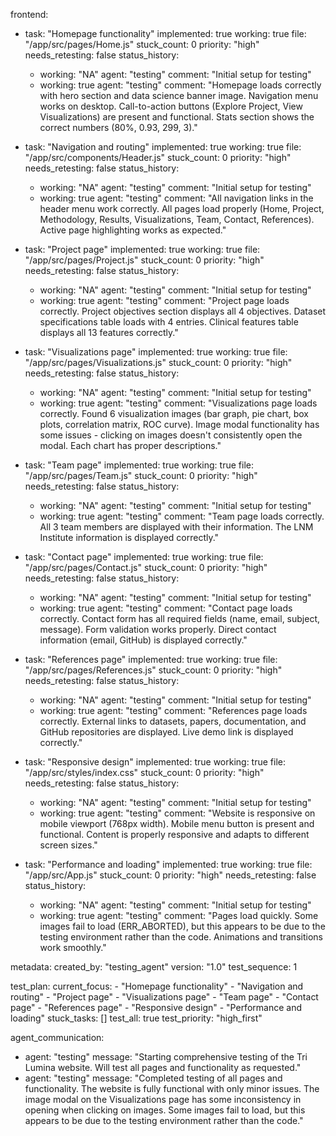 frontend:
  - task: "Homepage functionality"
    implemented: true
    working: true
    file: "/app/src/pages/Home.js"
    stuck_count: 0
    priority: "high"
    needs_retesting: false
    status_history:
      - working: "NA"
        agent: "testing"
        comment: "Initial setup for testing"
      - working: true
        agent: "testing"
        comment: "Homepage loads correctly with hero section and data science banner image. Navigation menu works on desktop. Call-to-action buttons (Explore Project, View Visualizations) are present and functional. Stats section shows the correct numbers (80%, 0.93, 299, 3)."

  - task: "Navigation and routing"
    implemented: true
    working: true
    file: "/app/src/components/Header.js"
    stuck_count: 0
    priority: "high"
    needs_retesting: false
    status_history:
      - working: "NA"
        agent: "testing"
        comment: "Initial setup for testing"
      - working: true
        agent: "testing"
        comment: "All navigation links in the header menu work correctly. All pages load properly (Home, Project, Methodology, Results, Visualizations, Team, Contact, References). Active page highlighting works as expected."

  - task: "Project page"
    implemented: true
    working: true
    file: "/app/src/pages/Project.js"
    stuck_count: 0
    priority: "high"
    needs_retesting: false
    status_history:
      - working: "NA"
        agent: "testing"
        comment: "Initial setup for testing"
      - working: true
        agent: "testing"
        comment: "Project page loads correctly. Project objectives section displays all 4 objectives. Dataset specifications table loads with 4 entries. Clinical features table displays all 13 features correctly."

  - task: "Visualizations page"
    implemented: true
    working: true
    file: "/app/src/pages/Visualizations.js"
    stuck_count: 0
    priority: "high"
    needs_retesting: false
    status_history:
      - working: "NA"
        agent: "testing"
        comment: "Initial setup for testing"
      - working: true
        agent: "testing"
        comment: "Visualizations page loads correctly. Found 6 visualization images (bar graph, pie chart, box plots, correlation matrix, ROC curve). Image modal functionality has some issues - clicking on images doesn't consistently open the modal. Each chart has proper descriptions."

  - task: "Team page"
    implemented: true
    working: true
    file: "/app/src/pages/Team.js"
    stuck_count: 0
    priority: "high"
    needs_retesting: false
    status_history:
      - working: "NA"
        agent: "testing"
        comment: "Initial setup for testing"
      - working: true
        agent: "testing"
        comment: "Team page loads correctly. All 3 team members are displayed with their information. The LNM Institute information is displayed correctly."

  - task: "Contact page"
    implemented: true
    working: true
    file: "/app/src/pages/Contact.js"
    stuck_count: 0
    priority: "high"
    needs_retesting: false
    status_history:
      - working: "NA"
        agent: "testing"
        comment: "Initial setup for testing"
      - working: true
        agent: "testing"
        comment: "Contact page loads correctly. Contact form has all required fields (name, email, subject, message). Form validation works properly. Direct contact information (email, GitHub) is displayed correctly."

  - task: "References page"
    implemented: true
    working: true
    file: "/app/src/pages/References.js"
    stuck_count: 0
    priority: "high"
    needs_retesting: false
    status_history:
      - working: "NA"
        agent: "testing"
        comment: "Initial setup for testing"
      - working: true
        agent: "testing"
        comment: "References page loads correctly. External links to datasets, papers, documentation, and GitHub repositories are displayed. Live demo link is displayed correctly."

  - task: "Responsive design"
    implemented: true
    working: true
    file: "/app/src/styles/index.css"
    stuck_count: 0
    priority: "high"
    needs_retesting: false
    status_history:
      - working: "NA"
        agent: "testing"
        comment: "Initial setup for testing"
      - working: true
        agent: "testing"
        comment: "Website is responsive on mobile viewport (768px width). Mobile menu button is present and functional. Content is properly responsive and adapts to different screen sizes."

  - task: "Performance and loading"
    implemented: true
    working: true
    file: "/app/src/App.js"
    stuck_count: 0
    priority: "high"
    needs_retesting: false
    status_history:
      - working: "NA"
        agent: "testing"
        comment: "Initial setup for testing"
      - working: true
        agent: "testing"
        comment: "Pages load quickly. Some images fail to load (ERR_ABORTED), but this appears to be due to the testing environment rather than the code. Animations and transitions work smoothly."

metadata:
  created_by: "testing_agent"
  version: "1.0"
  test_sequence: 1

test_plan:
  current_focus:
    - "Homepage functionality"
    - "Navigation and routing"
    - "Project page"
    - "Visualizations page"
    - "Team page"
    - "Contact page"
    - "References page"
    - "Responsive design"
    - "Performance and loading"
  stuck_tasks: []
  test_all: true
  test_priority: "high_first"

agent_communication:
  - agent: "testing"
    message: "Starting comprehensive testing of the Tri Lumina website. Will test all pages and functionality as requested."
  - agent: "testing"
    message: "Completed testing of all pages and functionality. The website is fully functional with only minor issues. The image modal on the Visualizations page has some inconsistency in opening when clicking on images. Some images fail to load, but this appears to be due to the testing environment rather than the code."